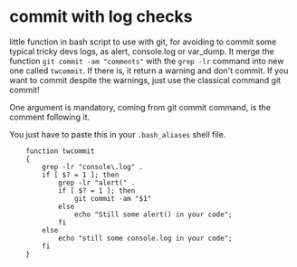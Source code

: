 commit with log checks
======================

little function in bash script to use with git, for avoiding to commit some typical tricky devs logs, as alert, console.log or var_dump.
It merge the function `git commit -am "comments"` with the `grep -lr` command into new one called `twcommit`.
If there is, it return a warning and don't commit. If you want to commit despite the warnings, just use the classical command git commit!

One argument is mandatory, coming from git commit command, is the comment following it.

You just have to paste this in your `.bash_aliases` shell file.

```
	function twcommit
	{
		grep -lr "console\.log" .
		if [ $? = 1 ]; then
			grep -lr "alert(" .
			if [ $? = 1 ]; then
				git commit -am "$1"
			else
				echo "Still some alert() in your code";
			fi	
		else	
			echo "still some console.log in your code";
		fi
	}
```